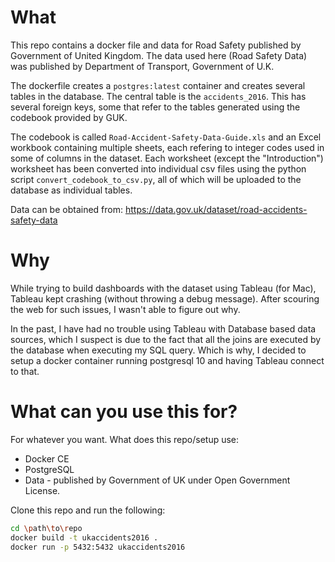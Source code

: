 # What

This repo contains a docker file and data for Road Safety published by Government of United Kingdom. The data used here (Road Safety Data) was published by Department of Transport, Government of U.K.

The dockerfile creates a `postgres:latest` container and creates several tables in the database. The central table is the `accidents_2016`. This has several foreign keys, some that refer to the tables generated using the codebook provided by GUK. 

The codebook is called `Road-Accident-Safety-Data-Guide.xls` and an Excel workbook containing multiple sheets, each refering to integer codes used in some of columns in the dataset. Each worksheet (except the "Introduction") worksheet has been converted into individual csv files using the python script `convert_codebook_to_csv.py`, all of which will be uploaded to the database as individual tables.

Data can be obtained from: https://data.gov.uk/dataset/road-accidents-safety-data

# Why

While trying to build dashboards with the dataset using Tableau (for Mac), Tableau kept crashing (without throwing a debug message). After scouring the web for such issues, I wasn't able to figure out why.

In the past, I have had no trouble using Tableau with Database based data sources, which I suspect is due to the fact that all the joins are executed by the database when executing my SQL query. Which is why, I decided to setup a docker container running postgresql 10 and having Tableau connect to that. 

# What can you use this for?

For whatever you want. What does this repo/setup use:
* Docker CE
* PostgreSQL
* Data - published by Government of UK under Open Government License. 

Clone this repo and run the following:

```sh
cd \path\to\repo
docker build -t ukaccidents2016 .
docker run -p 5432:5432 ukaccidents2016 
```
